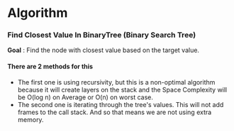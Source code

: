 # Algorithm
### Find Closest Value In BinaryTree (Binary Search Tree)

**Goal** : Find the node with closest value based on the target value.

#### There are 2 methods for this
- The first one is using recursivity, but this is a non-optimal algorithm because it will create layers on the stack and the Space Complexity will be O(log n) on Average or O(n) on worst case.
- The second one is iterating through the tree's values. This will not add frames to the call stack. And so that means we are not using extra memory.